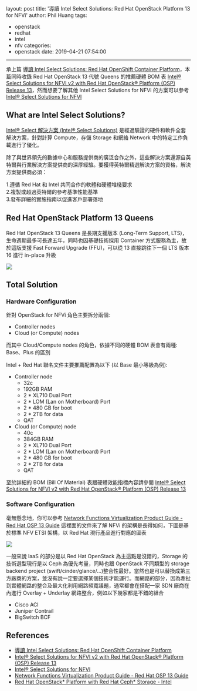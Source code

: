 layout: post
title: '導讀 Intel Select Solutions: Red Hat OpenStack Platform 13 for NFVi'
author: Phil Huang
tags:
  - openstack
  - redhat
  - intel
  - nfv
categories:
  - openstack
date: 2019-04-21 07:54:00
---
承上篇 [導讀 Intel Select Solutions: Red Hat OpenShift Container Platform][1]，本篇同時收錄 Red Hat OpenStack 13 代號 Queens 的推薦硬體 BOM 表 [Intel® Select Solutions for NFVI v2 with Red Hat OpenStack® Platform (OSP) Release 13][2]，然而想要了解其他 Intel Select Solutions for NFVi 的方案可以參考 [Intel® Select Solutions for NFVI][4]

<!--more-->

## What are Intel Select Solutions?

[Intel® Select 解決方案 (Intel® Select Solutions)][3] 是經過驗證的硬件和軟件全套解決方案，針對計算 Compute，存儲 Storage 和網絡 Network 中的特定工作負載進行了優化。 

除了與世界領先的數據中心和服務提供商的廣泛合作之外，這些解決方案還源自英特爾與行業解決方案提供商的深厚經驗。要獲得英特爾精選解決方案的資格，解決方案提供商必須：

1.遵循 Red Hat 和 Intel 共同合作的軟體和硬體堆棧要求  
2.複製或超過英特爾的參考基準性能基準  
3.發布詳細的實施指南以促進客戶部署落地  

## Red Hat OpenStack Platform 13 Queens

Red Hat OpenStack 13 Queens 是長期支援版本 (Long-Term Support, LTS)，生命週期最多可長達五年，同時也因基礎技術採用 Container 方式服務為主，故於這版支援 Fast Forward Upgrade (FFU)，可以從 13 直接跳往下一個 LTS 版本 16 進行 in-place 升級

![](/images/ffu.png)

## Total Solution
### Hardware Configuration

針對 OpenStack for NFVi 角色主要拆分兩個:
- Controller nodes
- Cloud (or Compute) nodes

而其中 Cloud/Compute nodes 的角色，依據不同的硬體 BOM 表會有兩種: Base、Plus 的區別

Intel + Red Hat 聯名文件主要推薦配置為以下 (以 Base 最小等級為例):
- Controller node
  - 32c
  - 192GB RAM
  - 2 * XL710 Dual Port
  - 2 * LOM (Lan on Motherboard) Port
  - 2 * 480 GB for boot
  - 2 * 2TB for data
  - QAT
- Cloud (or Compute) node
  - 40c
  - 384GB RAM
  - 2 * XL710 Dual Port
  - 2 * LOM (Lan on Motherboard) Port
  - 2 * 480 GB for boot
  - 2 * 2TB for data
  - QAT
  
至於詳細的 BOM (Bill Of Material) 表跟硬體效能指標內容請參閱 [Intel® Select Solutions for NFVI v2 with Red Hat OpenStack® Platform (OSP) Release 13][2]

### Software Configuration

毫無懸念地，你可以參考 [Network Functions Virtualization Product Guide - Red Hat OSP 13 Guide][5] 這裡面的文件來了解 NFVi 的架構是長得如何，下圖是基於標準 NFV ETSI 架構，以 Red Hat 現行產品進行對應的圖表

![](/images/osp-nfv.png)

一般來說 IaaS 的部分是以 Red Hat OpenStack 為主這點是沒錯的，Storage 的技術選型現行是以 Ceph 為優先考量，同時也跟 OpenStack 不同類型的 storage backend project (swift/cinder/glance/...)整合性最好。當然也是可以替換成第三方廠商的方案，並沒有說一定要選擇某個技術才能運行。而網路的部分，因為牽扯到實體網路的整合及最大化利用網路頻寬議題，通常都會在搭配一家 SDN 廠商在內進行 Overlay + Underlay 網路整合，例如以下幾家都是不錯的組合

- Cisco ACI
- Juniper Contrail
- BigSwitch BCF




## References

- [導讀 Intel Select Solutions: Red Hat OpenShift Container Platform][1]
- [Intel® Select Solutions for NFVI v2 with Red Hat OpenStack® Platform (OSP) Release 13][2]
- [Intel® Select Solutions for NFVI][4]
- [Network Functions Virtualization Product Guide - Red Hat OSP 13 Guide][5]
- [Red Hat OpenStack* Platform with Red Hat Ceph* Storage - Intel][6]

[1]: https://blog.pichuang.com.tw/20190421-intel-select-solutions-redhat-openshift-container-platform/
[2]: https://builders.intel.com/docs/networkbuilders/intel-select-solutions-for-nfvi-with-red-hat-enterprise-linux-and-red-hat-openstack.pdf
[3]: https://www.intel.com.tw/content/www/tw/zh/architecture-and-technology/intel-select-solutions-overview.html
[4]: https://builders.intel.com/intelselectsolutions/intelselectsolutionsfornfvi
[5]: https://access.redhat.com/documentation/en-us/red_hat_openstack_platform/13/html-single/network_functions_virtualization_product_guide/index
[6]: https://www.intel.com/content/www/us/en/data-center-blocks/cloud/redhat-cloud-blocks-reference-architecture.html